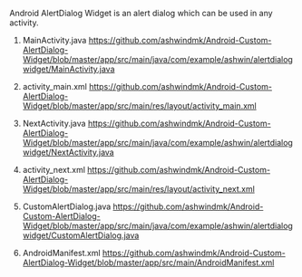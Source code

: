 Android AlertDialog Widget is an alert dialog which can be used in any activity.

1. MainActivity.java
https://github.com/ashwindmk/Android-Custom-AlertDialog-Widget/blob/master/app/src/main/java/com/example/ashwin/alertdialogwidget/MainActivity.java

2. activity_main.xml
https://github.com/ashwindmk/Android-Custom-AlertDialog-Widget/blob/master/app/src/main/res/layout/activity_main.xml

3. NextActivity.java
https://github.com/ashwindmk/Android-Custom-AlertDialog-Widget/blob/master/app/src/main/java/com/example/ashwin/alertdialogwidget/NextActivity.java

4. activity_next.xml
https://github.com/ashwindmk/Android-Custom-AlertDialog-Widget/blob/master/app/src/main/res/layout/activity_next.xml

5. CustomAlertDialog.java
https://github.com/ashwindmk/Android-Custom-AlertDialog-Widget/blob/master/app/src/main/java/com/example/ashwin/alertdialogwidget/CustomAlertDialog.java

6. AndroidManifest.xml
https://github.com/ashwindmk/Android-Custom-AlertDialog-Widget/blob/master/app/src/main/AndroidManifest.xml